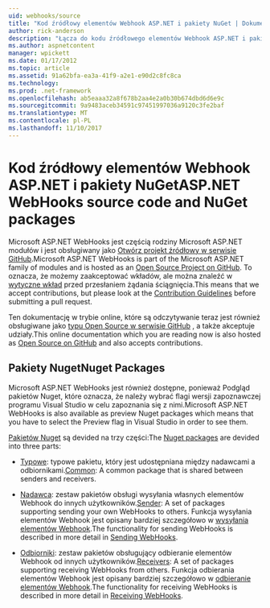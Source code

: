 ```yaml
---
uid: webhooks/source
title: "Kod źródłowy elementów Webhook ASP.NET i pakiety NuGet | Dokumentacja firmy Microsoft"
author: rick-anderson
description: "Łącza do kodu źródłowego elementów Webhook ASP.NET i pakiety NuGet"
ms.author: aspnetcontent
manager: wpickett
ms.date: 01/17/2012
ms.topic: article
ms.assetid: 91a62bfa-ea3a-41f9-a2e1-e90d2c8fc8ca
ms.technology: 
ms.prod: .net-framework
ms.openlocfilehash: ab5eaaa32a8f678b2aa4e2a0b30b674dbd6d6e9c
ms.sourcegitcommit: 9a9483aceb34591c97451997036a9120c3fe2baf
ms.translationtype: MT
ms.contentlocale: pl-PL
ms.lasthandoff: 11/10/2017
---
```

# <a name="aspnet-webhooks-source-code-and-nuget-packages"></a><span data-ttu-id="2f056-103">Kod źródłowy elementów Webhook ASP.NET i pakiety NuGet</span><span class="sxs-lookup"><span data-stu-id="2f056-103">ASP.NET WebHooks source code and NuGet packages</span></span>

<span data-ttu-id="2f056-104">Microsoft ASP.NET WebHooks jest częścią rodziny Microsoft ASP.NET modułów i jest obsługiwany jako [Otwórz projekt źródłowy w serwisie GitHub](https://github.com/aspnet/WebHooks).</span><span class="sxs-lookup"><span data-stu-id="2f056-104">Microsoft ASP.NET WebHooks is part of the Microsoft ASP.NET family of modules and is hosted as an [Open Source Project on GitHub](https://github.com/aspnet/WebHooks).</span></span> <span data-ttu-id="2f056-105">To oznacza, że możemy zaakceptować wkładów, ale można znaleźć w [wytyczne wkład](https://github.com/aspnet/Home/blob/master/CONTRIBUTING.md) przed przesłaniem żądania ściągnięcia.</span><span class="sxs-lookup"><span data-stu-id="2f056-105">This means that we accept contributions, but please look at the [Contribution Guidelines](https://github.com/aspnet/Home/blob/master/CONTRIBUTING.md) before submitting a pull request.</span></span>

<span data-ttu-id="2f056-106">Ten dokumentację w trybie online, które są odczytywanie teraz jest również obsługiwane jako [typu Open Source w serwisie GitHub](http://docs.asp.net/en/latest/contribute/style-guide.html#style-guide) , a także akceptuje udziały.</span><span class="sxs-lookup"><span data-stu-id="2f056-106">This online documentation which you are reading now is also hosted as [Open Source on GitHub](http://docs.asp.net/en/latest/contribute/style-guide.html#style-guide) and also accepts contributions.</span></span>

## <a name="nuget-packages"></a><span data-ttu-id="2f056-107">Pakiety Nuget</span><span class="sxs-lookup"><span data-stu-id="2f056-107">Nuget Packages</span></span>

<span data-ttu-id="2f056-108">Microsoft ASP.NET WebHooks jest również dostępne, ponieważ Podgląd pakietów Nuget, które oznacza, że należy wybrać flagi wersji zapoznawczej programu Visual Studio w celu zapoznania się z nimi.</span><span class="sxs-lookup"><span data-stu-id="2f056-108">Microsoft ASP.NET WebHooks is also available as preview Nuget packages which means that you have to select the Preview flag in Visual Studio in order to see them.</span></span>

<span data-ttu-id="2f056-109">[Pakietów Nuget](https://nuget.org/packages?q=Microsoft.AspNet.WebHooks) są devided na trzy części:</span><span class="sxs-lookup"><span data-stu-id="2f056-109">The [Nuget packages](https://nuget.org/packages?q=Microsoft.AspNet.WebHooks) are devided into three parts:</span></span>

* <span data-ttu-id="2f056-110">[Typowe](https://www.nuget.org/packages?q=Microsoft.AspNet.WebHooks.Common): typowe pakietu, który jest udostępniana między nadawcami a odbiornikami.</span><span class="sxs-lookup"><span data-stu-id="2f056-110">[Common](https://www.nuget.org/packages?q=Microsoft.AspNet.WebHooks.Common): A common package that is shared between senders and receivers.</span></span>

* <span data-ttu-id="2f056-111">[Nadawca](https://www.nuget.org/packages?q=Microsoft.AspNet.WebHooks.Custom): zestaw pakietów obsługi wysyłania własnych elementów Webhook do innych użytkowników.</span><span class="sxs-lookup"><span data-stu-id="2f056-111">[Sender](https://www.nuget.org/packages?q=Microsoft.AspNet.WebHooks.Custom): A set of packages supporting sending your own WebHooks to others.</span></span> <span data-ttu-id="2f056-112">Funkcja wysyłania elementów Webhook jest opisany bardziej szczegółowo w [wysyłania elementów Webhook](sending/index.md).</span><span class="sxs-lookup"><span data-stu-id="2f056-112">The functionality for sending WebHooks is described in more detail in [Sending WebHooks](sending/index.md).</span></span>

* <span data-ttu-id="2f056-113">[Odbiorniki](https://www.nuget.org/packages?q=Microsoft.AspNet.WebHooks.Receivers): zestaw pakietów obsługujący odbieranie elementów Webhook od innych użytkowników.</span><span class="sxs-lookup"><span data-stu-id="2f056-113">[Receivers](https://www.nuget.org/packages?q=Microsoft.AspNet.WebHooks.Receivers): A set of packages supporting receiving WebHooks from others.</span></span> <span data-ttu-id="2f056-114">Funkcja odbierania elementów Webhook jest opisany bardziej szczegółowo w [odbieranie elementów Webhook](receiving/index.md).</span><span class="sxs-lookup"><span data-stu-id="2f056-114">The functionality for receiving WebHooks is described in more detail in [Receiving WebHooks](receiving/index.md).</span></span>
